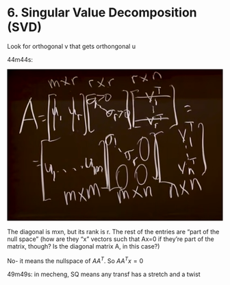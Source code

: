 # 6. Singular Value Decomposition (SVD)

Look for orthogonal v that gets orthongonal u

44m44s:

![Untitled](6%20Singular%20Value%20Decomposition%20(SVD)%20aac6817bcf4547e79570583729bd4073/Untitled.png)

The diagonal is mxn, but its rank is r. The rest of the entries are “part of the null space” (how are they “x” vectors such that Ax=0 if they’re part of the matrix, though? Is the diagonal matrix A, in this case?)

No- it means the nullspace of $AA^T$. So $AA^Tx=0$

49m49s: in mecheng, SQ means any transf has a stretch and a twist